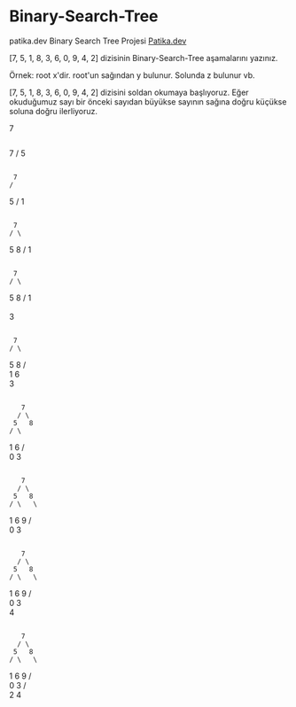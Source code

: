 # Binary-Search-Tree
patika.dev Binary Search Tree Projesi
[Patika.dev](https://www.patika.dev/tr)

[7, 5, 1, 8, 3, 6, 0, 9, 4, 2] dizisinin Binary-Search-Tree aşamalarını yazınız.

Örnek: root x'dir. root'un sağından y bulunur. Solunda z bulunur vb.

[7, 5, 1, 8, 3, 6, 0, 9, 4, 2] dizisini soldan okumaya başlıyoruz.
Eğer okuduğumuz sayı bir önceki sayıdan büyükse sayının sağına doğru küçükse soluna doğru ilerliyoruz.

7
 ```
 ```
   7
  /
 5
 ```
 ```
     7
    /
   5
  /
 1 
 ```
 ```
     7
    / \
   5   8
  /
 1 
 ```
 ```
     7
    / \
   5   8
  / 
 1  
  \
   3
 ```
 ```
     7
    / \
   5   8
  / \
 1   6
  \
   3
```
 ```
       7
      / \
     5   8
    / \
   1   6
  / \
 0   3
 ```
 ```
       7
      / \
     5   8
    / \   \
   1   6   9
  / \
 0   3
 ```
 ```
       7
      / \
     5   8
    / \   \
   1   6   9
  / \
 0   3
      \
       4
 ```
 ```
       7
      / \
     5   8
    / \   \
   1   6   9
  / \
 0   3
    / \
   2   4
 ```